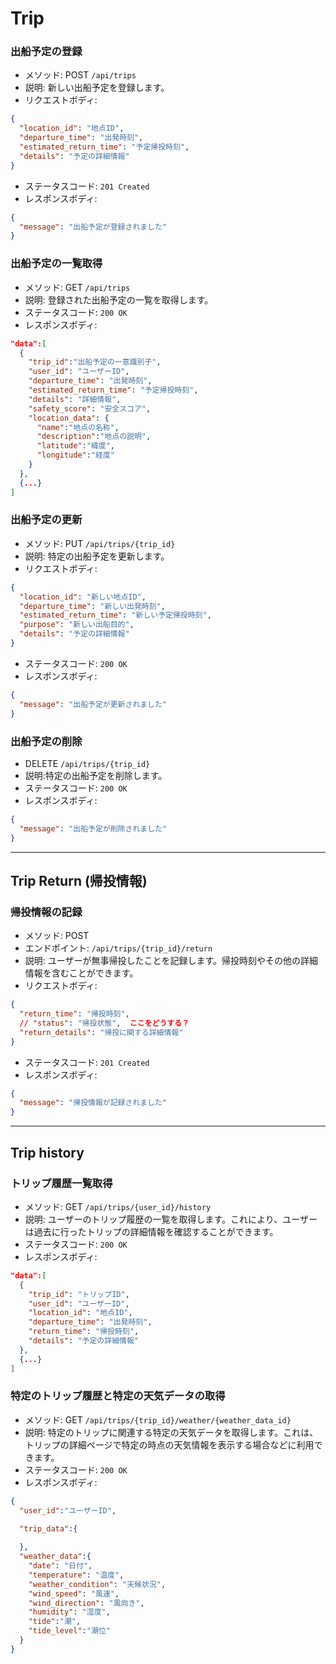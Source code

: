 # Trip

### 出船予定の登録
- メソッド: POST `/api/trips`
- 説明: 新しい出船予定を登録します。
- リクエストボディ:
```json
{
  "location_id": "地点ID",
  "departure_time": "出発時刻",
  "estimated_return_time": "予定帰投時刻",
  "details": "予定の詳細情報"
}
```
- ステータスコード: `201 Created`
- レスポンスボディ:
```json
{
  "message": "出船予定が登録されました"
}
```

### 出船予定の一覧取得
- メソッド: GET `/api/trips`
- 説明: 登録された出船予定の一覧を取得します。
- ステータスコード: `200 OK`
- レスポンスボディ:
```json
"data":[
  {
    "trip_id":"出船予定の一意識別子",
    "user_id": "ユーザーID",
    "departure_time": "出発時刻",
    "estimated_return_time": "予定帰投時刻",
    "details": "詳細情報",
    "safety_score": "安全スコア",
    "location_data": {
      "name":"地点の名称",
      "description":"地点の説明",
      "latitude":"緯度",
      "longitude":"経度"
    }
  },
  {...}
]
```

### 出船予定の更新
- メソッド: PUT `/api/trips/{trip_id}`
- 説明: 特定の出船予定を更新します。
- リクエストボディ:
```json
{
  "location_id": "新しい地点ID",
  "departure_time": "新しい出発時刻",
  "estimated_return_time": "新しい予定帰投時刻",
  "purpose": "新しい出船目的",
  "details": "予定の詳細情報"
}
```
- ステータスコード: `200 OK`
- レスポンスボディ:
```json
{
  "message": "出船予定が更新されました"
}
```

### 出船予定の削除
- DELETE `/api/trips/{trip_id}`
- 説明:特定の出船予定を削除します。
- ステータスコード: `200 OK`
- レスポンスボディ:
```json
{
  "message": "出船予定が削除されました"
}
```
---

## Trip Return (帰投情報)

### 帰投情報の記録
- メソッド: POST
- エンドポイント: `/api/trips/{trip_id}/return`
- 説明: ユーザーが無事帰投したことを記録します。帰投時刻やその他の詳細情報を含むことができます。
- リクエストボディ:
```json
{
  "return_time": "帰投時刻",
  // "status": "帰投状態",  ここをどうする？
  "return_details": "帰投に関する詳細情報"
}
```
- ステータスコード: `201 Created`
- レスポンスボディ:
```json
{
  "message": "帰投情報が記録されました"
}
```

---

## Trip history
### トリップ履歴一覧取得
- メソッド: GET `/api/trips/{user_id}/history`
- 説明: ユーザーのトリップ履歴の一覧を取得します。これにより、ユーザーは過去に行ったトリップの詳細情報を確認することができます。
- ステータスコード: `200 OK`
- レスポンスボディ:
```json
"data":[
  {
    "trip_id": "トリップID",
    "user_id": "ユーザーID",
    "location_id": "地点ID",
    "departure_time": "出発時刻",
    "return_time": "帰投時刻",
    "details": "予定の詳細情報"
  },
  {...}
]
```


### 特定のトリップ履歴と特定の天気データの取得
- メソッド: GET `/api/trips/{trip_id}/weather/{weather_data_id}`
- 説明: 特定のトリップに関連する特定の天気データを取得します。これは、トリップの詳細ページで特定の時点の天気情報を表示する場合などに利用できます。
- ステータスコード: `200 OK`
- レスポンスボディ:
```json
{
  "user_id":"ユーザーID",

  "trip_data":{
    
  },
  "weather_data":{
    "date": "日付",
    "temperature": "温度",
    "weather_condition": "天候状況",
    "wind_speed": "風速",
    "wind_direction": "風向き",
    "humidity": "湿度",
    "tide":"潮",
    "tide_level":"潮位"
  }
}
```

